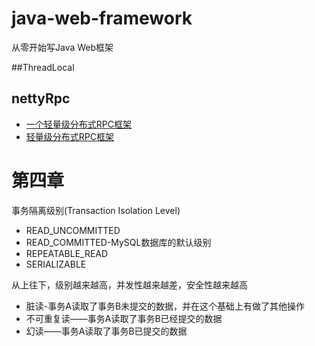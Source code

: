 # java-web-framework
从零开始写Java Web框架

##ThreadLocal


##

## nettyRpc
* [一个轻量级分布式RPC框架](https://www.cnblogs.com/luxiaoxun/p/5272384.html)
* [轻量级分布式RPC框架](https://my.oschina.net/huangyong/blog/361751)

第四章
=================
事务隔离级别(Transaction Isolation Level)
* READ_UNCOMMITTED
* READ_COMMITTED-MySQL数据库的默认级别
* REPEATABLE_READ
* SERIALIZABLE

从上往下，级别越来越高，并发性越来越差，安全性越来越高

* 脏读-事务A读取了事务B未提交的数据，并在这个基础上有做了其他操作
* 不可重复读——事务A读取了事务B已经提交的数据
* 幻读——事务A读取了事务B已提交的数据


